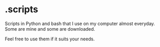 # .scripts
Scripts in Python and bash that I use on my computer almost everyday. Some are mine and some are downloaded.

Feel free to use them if it suits your needs.
